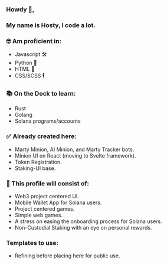### Howdy 🤠, 
### My name is Hosty, I code a lot.

### 🤓 Am proficient in: 
* Javascript 🛠
* Python 🐍
* HTML 👶
* CSS/SCSS 🕴

### 📚 On the Dock to learn:
* Rust
* Golang
* Solana programs/accounts

### ✅ Already created here: 
* Marty Minion, AI Minion, and Marty Tracker bots. 
* Minion UI on React (moving to Svelte framework).
* Token Registration.
* Staking-UI base.

### 📜 This profile will consist of: 
* Web3 project centered UI. 
* Mobile Wallet App for Solana users. 
* Project centered games. 
* Simple web games.
* A stress on easing the onboarding process for Solana users.
* Non-Custodial Staking with an eye on personal rewards.

### Templates to use:
* Refining before placing here for public use. 
    
